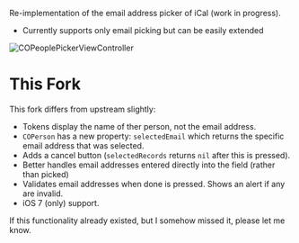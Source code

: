 Re-implementation of the email address picker of iCal (work in progress).

  - Currently supports only email picking but can be easily extended

![COPeoplePickerViewController](https://github.com/eaigner/COPeoplePickerViewController/raw/resources/resources/picker.png "COPeoplePickerViewController")

# This Fork

This fork differs from upstream slightly:

* Tokens display the name of ther person, not the email address.
* `COPerson` has a new property: `selectedEmail` which returns the specific email address that was selected.
* Adds a cancel button (`selectedRecords` returns `nil` after this is pressed).
* Better handles email addresses entered directly into the field (rather than picked)
* Validates email addresses when done is pressed. Shows an alert if any are invalid.
* iOS 7 (only) support.

If this functionality already existed, but I somehow missed it, please let me know.
